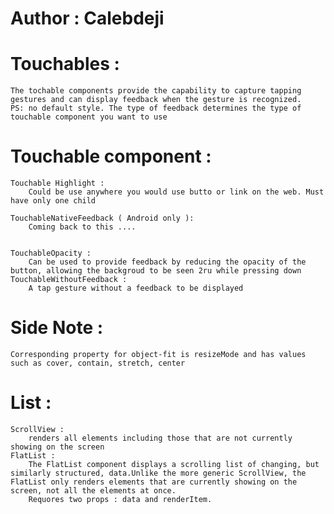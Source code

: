 # Author : Calebdeji

# Touchables :

    The tochable components provide the capability to capture tapping gestures and can display feedback when the gesture is recognized.
    PS: no default style. The type of feedback determines the type of touchable component you want to use

# Touchable component :

    Touchable Highlight :
        Could be use anywhere you would use butto or link on the web. Must have only one child

    TouchableNativeFeedback ( Android only ):
        Coming back to this ....


    TouchableOpacity :
        Can be used to provide feedback by reducing the opacity of the button, allowing the backgroud to be seen 2ru while pressing down
    TouchableWithoutFeedback :
        A tap gesture without a feedback to be displayed

# Side Note :

    Corresponding property for object-fit is resizeMode and has values such as cover, contain, stretch, center

# List :

    ScrollView :
        renders all elements including those that are not currently showing on the screen
    FlatList :
        The FlatList component displays a scrolling list of changing, but similarly structured, data.Unlike the more generic ScrollView, the FlatList only renders elements that are currently showing on the screen, not all the elements at once.
        Requores two props : data and renderItem.
